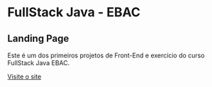 # FullStack Java - EBAC
## Landing Page

Este é um dos primeiros projetos de Front-End e exercício do curso FullStack Java EBAC.

<a href="https://ebac-proj-landing-page.vercel.app/">Visite o site</a>
